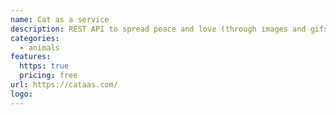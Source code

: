 ```yaml
---
name: Cat as a service
description: REST API to spread peace and love (through images and gifs) thanks to cats.
categories:
  - animals
features:
  https: true
  pricing: free
url: https://cataas.com/
logo:
---
```

